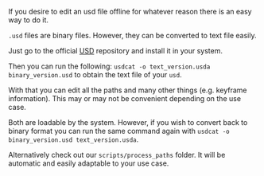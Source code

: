 If you desire to edit an usd file offline for whatever reason there is an easy way to do it.

`.usd` files are binary files. However, they can be converted to text file easily.

Just go to the official [USD](https://github.com/PixarAnimationStudios/USD) repository and install it in your system.

Then you can run the following:
`usdcat -o text_version.usda binary_version.usd`
to obtain the text file of your `usd`. 

With that you can edit all the paths and many other things (e.g. keyframe information).
This may or may not be convenient depending on the use case.

Both are loadable by the system. However, if you wish to convert back to binary format you can run the same command again with
`usdcat -o binary_version.usd text_version.usda`.

Alternatively check out our `scripts/process_paths` folder. It will be automatic and easily adaptable to your use case.
